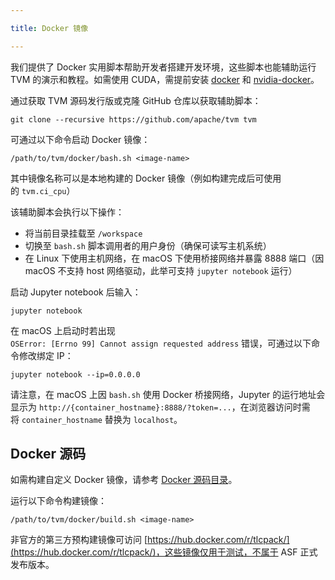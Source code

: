 ```yaml
---

title: Docker 镜像

---
```



我们提供了 Docker 实用脚本帮助开发者搭建开发环境，这些脚本也能辅助运行 TVM 的演示和教程。如需使用 CUDA，需提前安装 [docker](https://docs.docker.com/engine/installation/) 和 [nvidia-docker](https://github.com/NVIDIA/nvidia-docker/)。


通过获取 TVM 源码发行版或克隆 GitHub 仓库以获取辅助脚本：

```plain
git clone --recursive https://github.com/apache/tvm tvm
```


可通过以下命令启动 Docker 镜像：

```plain
/path/to/tvm/docker/bash.sh <image-name>
```


其中镜像名称可以是本地构建的 Docker 镜像（例如构建完成后可使用的 `tvm.ci_cpu`）


该辅助脚本会执行以下操作：
* 将当前目录挂载至 `/workspace`
* 切换至 `bash.sh` 脚本调用者的用户身份（确保可读写主机系统）
* 在 Linux 下使用主机网络，在 macOS 下使用桥接网络并暴露 8888 端口（因 macOS 不支持 host 网络驱动，此举可支持 `jupyter notebook` 运行）


启动 Jupyter notebook 后输入：

```plain
jupyter notebook
```


在 macOS 上启动时若出现 `OSError: [Errno 99] Cannot assign requested address` 错误，可通过以下命令修改绑定 IP：

```plain
jupyter notebook --ip=0.0.0.0
```


请注意，在 macOS 上因 `bash.sh` 使用 Docker 桥接网络，Jupyter 的运行地址会显示为 `http://{container_hostname}:8888/?token=...`，在浏览器访问时需将 `container_hostname` 替换为 `localhost`。


## Docker 源码


如需构建自定义 Docker 镜像，请参考 [Docker 源码目录](https://github.com/apache/tvm/tree/main/docker)。


运行以下命令构建镜像：

```plain
/path/to/tvm/docker/build.sh <image-name>
```


非官方的第三方预构建镜像可访问 [https://hub.docker.com/r/tlcpack/](https://hub.docker.com/r/tlcpack/)，这些镜像仅用于测试，不属于 ASF 正式发布版本。


